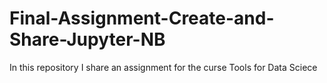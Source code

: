 # Final-Assignment-Create-and-Share-Jupyter-NB
In this repository I share an assignment for the curse Tools for Data Sciece
